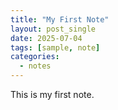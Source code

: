 ```yaml
---
title: "My First Note"
layout: post_single
date: 2025-07-04
tags: [sample, note]
categories:
  - notes
---
```


This is my first note. 